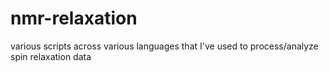 # nmr-relaxation
various scripts across various languages that I've used to process/analyze spin relaxation data


